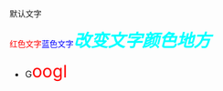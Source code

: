 <!DOCTYPE html>
<html>
	<head>
		<meta charset="utf-8">
		<title></title>
		<style>
			.text-yellow{
				color: red;
			}
			.font16{
				font-size: 16px;
			}
			.font30{
				font-size: 30px;
			}
			p{
				color: red;
			}
			span{
				color: blue;
			}
			em{
				color: aqua;
				font-size: 30px;
			}
		</style>
	</head>
	<body>
		<div>默认文字</div>
       <p>红色文字<span>蓝色文字</span><strong><em>改变文字颜色地方</em></strong></p>
	   <ul class="font16">
		   <li>G<span class="font30 text-yellow">oogl</span></li>
	   </ul>
	</body>
</html>
